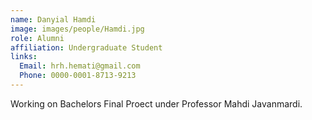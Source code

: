 ```yaml
---
name: Danyial Hamdi
image: images/people/Hamdi.jpg
role: Alumni
affiliation: Undergraduate Student
links:
  Email: hrh.hemati@gmail.com
  Phone: 0000-0001-8713-9213
---
```


Working on Bachelors Final Proect under Professor Mahdi Javanmardi.

